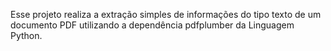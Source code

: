 Esse projeto realiza a extração simples de informações do tipo texto de um documento PDF utilizando a dependência pdfplumber da Linguagem Python.
